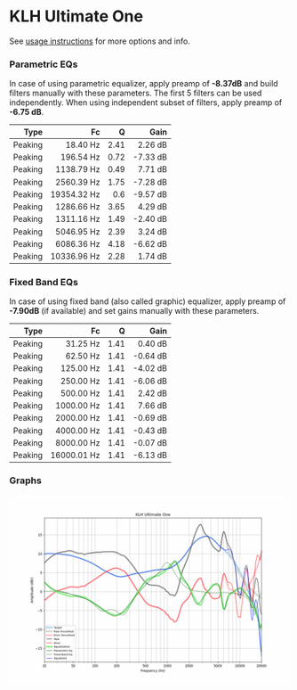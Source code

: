 # KLH Ultimate One
See [usage instructions](https://github.com/jaakkopasanen/AutoEq#usage) for more options and info.

### Parametric EQs
In case of using parametric equalizer, apply preamp of **-8.37dB** and build filters manually
with these parameters. The first 5 filters can be used independently.
When using independent subset of filters, apply preamp of **-6.75 dB**.

| Type    | Fc          |    Q | Gain     |
|--------:|------------:|-----:|---------:|
| Peaking | 18.40 Hz    | 2.41 | 2.26 dB  |
| Peaking | 196.54 Hz   | 0.72 | -7.33 dB |
| Peaking | 1138.79 Hz  | 0.49 | 7.71 dB  |
| Peaking | 2560.39 Hz  | 1.75 | -7.28 dB |
| Peaking | 19354.32 Hz | 0.6  | -9.57 dB |
| Peaking | 1286.66 Hz  | 3.65 | 4.29 dB  |
| Peaking | 1311.16 Hz  | 1.49 | -2.40 dB |
| Peaking | 5046.95 Hz  | 2.39 | 3.24 dB  |
| Peaking | 6086.36 Hz  | 4.18 | -6.62 dB |
| Peaking | 10336.96 Hz | 2.28 | 1.74 dB  |

### Fixed Band EQs
In case of using fixed band (also called graphic) equalizer, apply preamp of **-7.90dB**
(if available) and set gains manually with these parameters.

| Type    | Fc          |    Q | Gain     |
|--------:|------------:|-----:|---------:|
| Peaking | 31.25 Hz    | 1.41 | 0.40 dB  |
| Peaking | 62.50 Hz    | 1.41 | -0.64 dB |
| Peaking | 125.00 Hz   | 1.41 | -4.02 dB |
| Peaking | 250.00 Hz   | 1.41 | -6.06 dB |
| Peaking | 500.00 Hz   | 1.41 | 2.42 dB  |
| Peaking | 1000.00 Hz  | 1.41 | 7.66 dB  |
| Peaking | 2000.00 Hz  | 1.41 | -0.69 dB |
| Peaking | 4000.00 Hz  | 1.41 | -0.43 dB |
| Peaking | 8000.00 Hz  | 1.41 | -0.07 dB |
| Peaking | 16000.01 Hz | 1.41 | -6.13 dB |

### Graphs
![](./KLH%20Ultimate%20One.png)